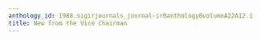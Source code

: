 ```yaml
---
anthology_id: 1988.sigirjournals_journal-ir0anthology0volumeA22A12.1
title: New from the Vice Chairman
---
```

